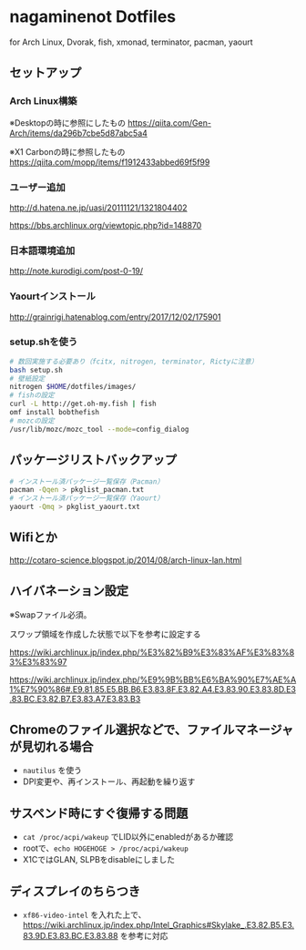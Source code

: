 # nagaminenot Dotfiles
for Arch Linux, Dvorak, fish, xmonad, terminator, pacman, yaourt

## セットアップ
### Arch Linux構築
※Desktopの時に参照にしたもの
https://qiita.com/Gen-Arch/items/da296b7cbe5d87abc5a4

※X1 Carbonの時に参照したもの
https://qiita.com/mopp/items/f1912433abbed69f5f99

### ユーザー追加
<http://d.hatena.ne.jp/uasi/20111121/1321804402>

<https://bbs.archlinux.org/viewtopic.php?id=148870>

### 日本語環境追加
http://note.kurodigi.com/post-0-19/

### Yaourtインストール
http://grainrigi.hatenablog.com/entry/2017/12/02/175901

### setup.shを使う

```bash
# 数回実施する必要あり（fcitx, nitrogen, terminator, Rictyに注意）
bash setup.sh
# 壁紙設定
nitrogen $HOME/dotfiles/images/
# fishの設定
curl -L http://get.oh-my.fish | fish
omf install bobthefish
# mozcの設定
/usr/lib/mozc/mozc_tool --mode=config_dialog
```

## パッケージリストバックアップ

```bash
# インストール済パッケージ一覧保存（Pacman）
pacman -Qqen > pkglist_pacman.txt
# インストール済パッケージ一覧保存（Yaourt）
yaourt -Qmq > pkglist_yaourt.txt
```

## Wifiとか
<http://cotaro-science.blogspot.jp/2014/08/arch-linux-lan.html>

## ハイバネーション設定
※Swapファイル必須。

スワップ領域を作成した状態で以下を参考に設定する

https://wiki.archlinux.jp/index.php/%E3%82%B9%E3%83%AF%E3%83%83%E3%83%97

https://wiki.archlinux.jp/index.php/%E9%9B%BB%E6%BA%90%E7%AE%A1%E7%90%86#.E9.81.85.E5.BB.B6.E3.83.8F.E3.82.A4.E3.83.90.E3.83.8D.E3.83.BC.E3.82.B7.E3.83.A7.E3.83.B3

## Chromeのファイル選択などで、ファイルマネージャが見切れる場合
- `nautilus` を使う
- DPI変更や、再インストール、再起動を繰り返す

## サスペンド時にすぐ復帰する問題
- `cat /proc/acpi/wakeup` でLID以外にenabledがあるか確認
- rootで、`echo HOGEHOGE > /proc/acpi/wakeup`
- X1CではGLAN, SLPBをdisableにしました

## ディスプレイのちらつき
- `xf86-video-intel` を入れた上で、<https://wiki.archlinux.jp/index.php/Intel_Graphics#Skylake_.E3.82.B5.E3.83.9D.E3.83.BC.E3.83.88> を参考に対応